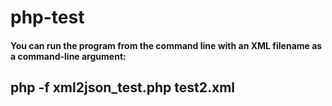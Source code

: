 # php-test

#### You can run the program from the command line with an XML filename as a command-line argument:

## php -f xml2json_test.php test2.xml
